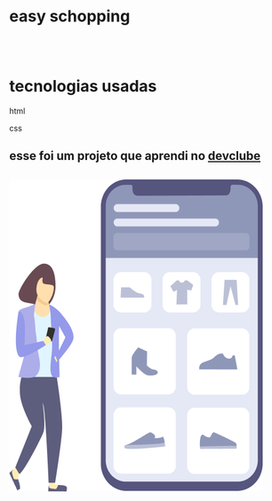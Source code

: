 <h1>easy schopping</h1>
<br>
<br>
<h1>tecnologias usadas</h1>
<p>html</p>
<p>css</p>
<h2>esse foi um projeto que aprendi no <a href="https://rodolfomori.com.br/devclube">devclube</a><h2></h2>
<img src="https://raw.githubusercontent.com/jaixs-crypto/projeto-easy-shopping/1afe7f4014b8cda69ea97474350f83e718aab955/img/easy-shopping-logo.png"/>
